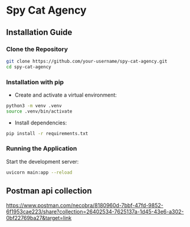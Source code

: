 # Spy Cat Agency


## Installation Guide

### Clone the Repository

```bash
git clone https://github.com/your-username/spy-cat-agency.git
cd spy-cat-agency
```

### Installation with pip

- Create and activate a virtual environment:

```bash
python3 -m venv .venv
source .venv/bin/activate
```

- Install dependencies:
```bash
pip install -r requirements.txt
```

### Running the Application
Start the development server:
```bash
uvicorn main:app --reload
```


## Postman api collection
https://www.postman.com/necobra/8180960d-7bbf-47fd-9852-6f1953cae223/share?collection=26402534-7625137a-1d45-43e6-a302-0bf22769ba27&target=link